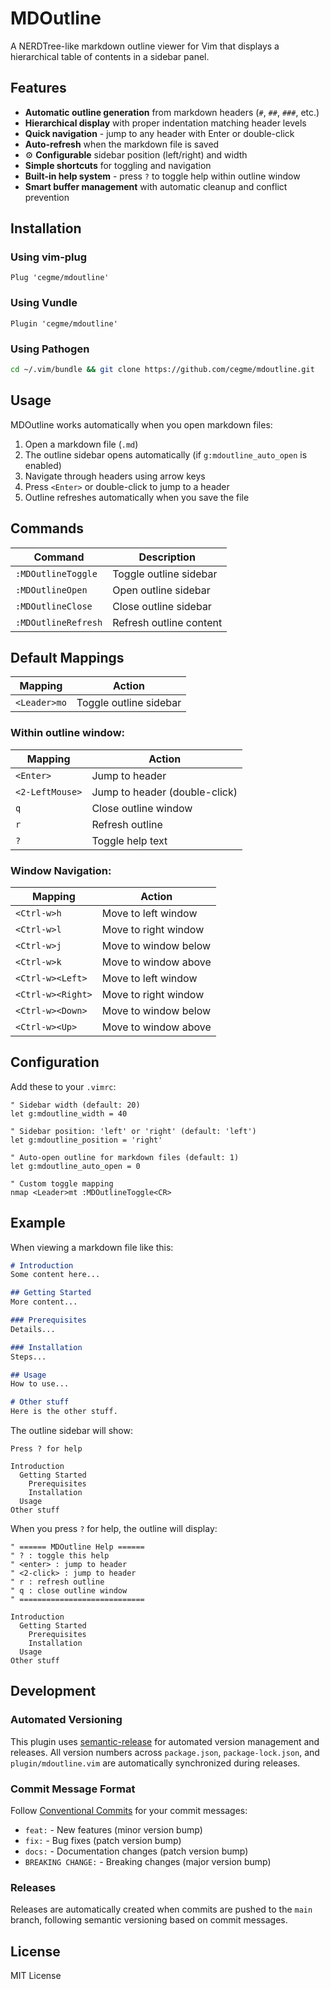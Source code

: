 # MDOutline

A NERDTree-like markdown outline viewer for Vim that displays a hierarchical table of contents in a sidebar panel.

## Features

- **Automatic outline generation** from markdown headers (`#`, `##`, `###`, etc.)
- **Hierarchical display** with proper indentation matching header levels  
- **Quick navigation** - jump to any header with Enter or double-click
- **Auto-refresh** when the markdown file is saved
- ⚙️ **Configurable** sidebar position (left/right) and width
- **Simple shortcuts** for toggling and navigation
- **Built-in help system** - press `?` to toggle help within outline window
- **Smart buffer management** with automatic cleanup and conflict prevention

## Installation

### Using vim-plug
```vim
Plug 'cegme/mdoutline'
```

### Using Vundle
```vim
Plugin 'cegme/mdoutline'
```

### Using Pathogen
```bash
cd ~/.vim/bundle && git clone https://github.com/cegme/mdoutline.git
```

## Usage

MDOutline works automatically when you open markdown files:

1. Open a markdown file (`.md`) 
2. The outline sidebar opens automatically (if `g:mdoutline_auto_open` is enabled)
3. Navigate through headers using arrow keys
4. Press `<Enter>` or double-click to jump to a header
5. Outline refreshes automatically when you save the file

## Commands

| Command | Description |
|---------|-------------|
| `:MDOutlineToggle` | Toggle outline sidebar |
| `:MDOutlineOpen` | Open outline sidebar |
| `:MDOutlineClose` | Close outline sidebar |
| `:MDOutlineRefresh` | Refresh outline content |

## Default Mappings

| Mapping | Action |
|---------|---------|
| `<Leader>mo` | Toggle outline sidebar |

### Within outline window:
| Mapping | Action |
|---------|---------|
| `<Enter>` | Jump to header |
| `<2-LeftMouse>` | Jump to header (double-click) |
| `q` | Close outline window |
| `r` | Refresh outline |
| `?` | Toggle help text |

### Window Navigation:
| Mapping | Action |
|---------|---------|
| `<Ctrl-w>h` | Move to left window |
| `<Ctrl-w>l` | Move to right window |
| `<Ctrl-w>j` | Move to window below |
| `<Ctrl-w>k` | Move to window above |
| `<Ctrl-w><Left>` | Move to left window |
| `<Ctrl-w><Right>` | Move to right window |
| `<Ctrl-w><Down>` | Move to window below |
| `<Ctrl-w><Up>` | Move to window above |

## Configuration

Add these to your `.vimrc`:

```vim
" Sidebar width (default: 20)
let g:mdoutline_width = 40

" Sidebar position: 'left' or 'right' (default: 'left')  
let g:mdoutline_position = 'right'

" Auto-open outline for markdown files (default: 1)
let g:mdoutline_auto_open = 0

" Custom toggle mapping
nmap <Leader>mt :MDOutlineToggle<CR>
```

## Example

When viewing a markdown file like this:
```markdown
# Introduction
Some content here...

## Getting Started
More content...

### Prerequisites
Details...

### Installation
Steps...

## Usage
How to use...

# Other stuff
Here is the other stuff.
```

The outline sidebar will show:
```
Press ? for help

Introduction
  Getting Started
    Prerequisites  
    Installation
  Usage
Other stuff
```

When you press `?` for help, the outline will display:
```
" ====== MDOutline Help ======
" ? : toggle this help
" <enter> : jump to header
" <2-click> : jump to header
" r : refresh outline
" q : close outline window
" ============================

Introduction
  Getting Started
    Prerequisites  
    Installation
  Usage
Other stuff
```

## Development

### Automated Versioning

This plugin uses [semantic-release](https://github.com/semantic-release/semantic-release) for automated version management and releases. All version numbers across `package.json`, `package-lock.json`, and `plugin/mdoutline.vim` are automatically synchronized during releases.

### Commit Message Format

Follow [Conventional Commits](https://www.conventionalcommits.org/) for your commit messages:
- `feat:` - New features (minor version bump)
- `fix:` - Bug fixes (patch version bump)
- `docs:` - Documentation changes (patch version bump)
- `BREAKING CHANGE:` - Breaking changes (major version bump)

### Releases

Releases are automatically created when commits are pushed to the `main` branch, following semantic versioning based on commit messages.

## License

MIT License
